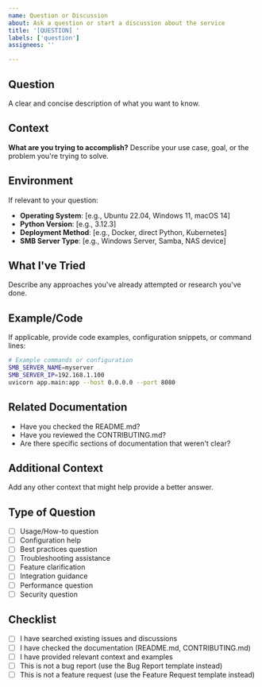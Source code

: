```yaml
---
name: Question or Discussion
about: Ask a question or start a discussion about the service
title: '[QUESTION] '
labels: ['question']
assignees: ''

---
```


## Question
A clear and concise description of what you want to know.

## Context
**What are you trying to accomplish?**
Describe your use case, goal, or the problem you're trying to solve.

## Environment
If relevant to your question:
- **Operating System**: [e.g., Ubuntu 22.04, Windows 11, macOS 14]
- **Python Version**: [e.g., 3.12.3]
- **Deployment Method**: [e.g., Docker, direct Python, Kubernetes]
- **SMB Server Type**: [e.g., Windows Server, Samba, NAS device]

## What I've Tried
Describe any approaches you've already attempted or research you've done.

## Example/Code
If applicable, provide code examples, configuration snippets, or command lines:

```bash
# Example commands or configuration
SMB_SERVER_NAME=myserver
SMB_SERVER_IP=192.168.1.100
uvicorn app.main:app --host 0.0.0.0 --port 8080
```

## Related Documentation
- Have you checked the README.md?
- Have you reviewed the CONTRIBUTING.md?
- Are there specific sections of documentation that weren't clear?

## Additional Context
Add any other context that might help provide a better answer.

## Type of Question
- [ ] Usage/How-to question
- [ ] Configuration help
- [ ] Best practices question
- [ ] Troubleshooting assistance
- [ ] Feature clarification
- [ ] Integration guidance
- [ ] Performance question
- [ ] Security question

## Checklist
- [ ] I have searched existing issues and discussions
- [ ] I have checked the documentation (README.md, CONTRIBUTING.md)
- [ ] I have provided relevant context and examples
- [ ] This is not a bug report (use the Bug Report template instead)
- [ ] This is not a feature request (use the Feature Request template instead)